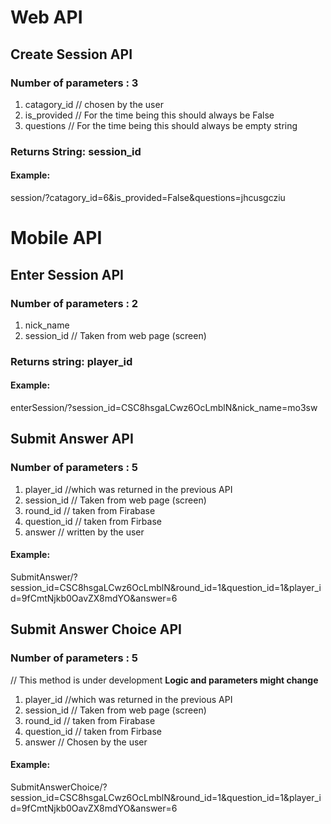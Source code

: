 # Web API
## Create Session API
### Number of parameters : 3 
1. catagory_id // chosen by the user 
2. is_provided // For the time being this should always be False
3. questions // For the time being this should always be empty string

### Returns String: session_id
#### Example: <br/>
session/?catagory_id=6&is_provided=False&questions=jhcusgcziu

# Mobile API
## Enter Session API <br/> 
### Number of parameters : 2 <br/> 
1. nick_name
2. session_id // Taken from web page (screen) 

### Returns string: player_id

#### Example: <br/>
 enterSession/?session_id=CSC8hsgaLCwz6OcLmblN&nick_name=mo3sw


## Submit Answer API <br/> 
### Number of parameters : 5 <br/> 

1. player_id //which was returned in the previous API
2. session_id // Taken from web page (screen)
3. round_id  // taken from Firabase 
4. question_id // taken from Firbase 
5. answer // written by the user 

#### Example:<br/>
SubmitAnswer/?session_id=CSC8hsgaLCwz6OcLmblN&round_id=1&question_id=1&player_id=9fCmtNjkb0OavZX8mdYO&answer=6




## Submit Answer Choice API <br/> 
### Number of parameters : 5 <br/> 
// This method is under development **Logic and parameters might change**

1. player_id //which was returned in the previous API
2. session_id // Taken from web page (screen)
3. round_id  // taken from Firabase 
4. question_id // taken from Firbase 
5. answer // Chosen by the user 


#### Example:<br/>
SubmitAnswerChoice/?session_id=CSC8hsgaLCwz6OcLmblN&round_id=1&question_id=1&player_id=9fCmtNjkb0OavZX8mdYO&answer=6

